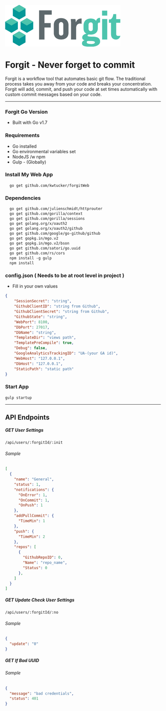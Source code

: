 ![forgit logo](/forgit_md_logo.png)

# Forgit - Never forget to commit
Forgit is a workflow tool that automates basic git flow. The traditional process takes you away from your code and breaks your concentration. Forgit will add, commit, and push your code at set times automatically with custom commit messages based on your code.
***

### Forgit Go Version
* Built with Go v1.7

### Requirements
* Go installed
* Go environmental variables set
* NodeJS /w npm
* Gulp - (Globally)

### Install My Web App
```
  go get github.com/kwtucker/forgitWeb
```

### Dependencies
```
  go get github.com/julienschmidt/httprouter
  go get github.com/gorilla/context
  go get github.com/gorilla/sessions
  go get golang.org/x/oauth2
  go get golang.org/x/oauth2/github
  go get github.com/google/go-github/github
  go get gopkg.in/mgo.v2
  go get gopkg.in/mgo.v2/bson
  go get github.com/satori/go.uuid
  go get github.com/rs/cors
  npm install -g gulp
  npm install
```

### config.json ( Needs to be at root level in project )  
  * Fill in your own values
```json
{
    "SessionSecret": "string",
    "GithubClientID": "string from Github",
    "GithubClientSecret": "string from Github",
    "GithubState": "string",
    "WebPort": 8100,
    "DbPort": 27017,
    "DbName": "string",
    "TemplateDir": "views path",
    "TemplatePreCompile": true,
    "Debug": false,
    "GoogleAnalyticsTrackingID": "UA-(your GA id)",
    "WebHost": "127.0.0.1",
    "DbHost": "127.0.0.1",
    "StaticPath": "static path"
}
```

### Start App
```
gulp startup
```

___

## API Endpoints

##### GET User Settings
```
/api/users/:forgitId/:init
```
###### Sample
```json
[
  {
    "name": "General",
    "status": 1,
    "notifications": {
      "OnError": 1,
      "OnCommit": 1,
      "OnPush": 1
    },
    "addPullCommit": {
      "TimeMin": 1
    },
    "push": {
      "TimeMin": 2
    },
    "repos": [
      {
        "GithubRepoID": 0,
        "Name": "repo_name",
        "Status": 0
      },
    ]
  }
]
```

##### GET Update Check User Settings

```
/api/users/:forgitId/:no
```

###### Sample
```json
{
  "update": "0"
}
```

##### GET If Bad UUID

###### Sample
```json
{
  "message": "bad credentials",
  "status": 401
}
```
